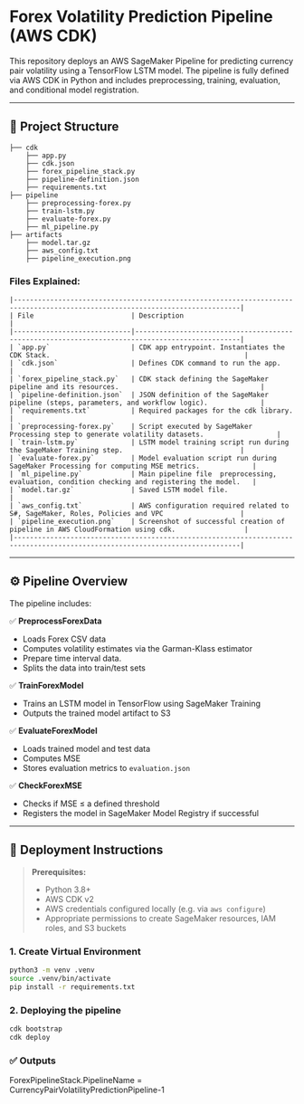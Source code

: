 # Forex Volatility Prediction Pipeline (AWS CDK)

This repository deploys an AWS SageMaker Pipeline for predicting currency pair volatility using a TensorFlow LSTM model. The pipeline is fully defined via AWS CDK in Python and includes preprocessing, training, evaluation, and conditional model registration.

---

## 📂 Project Structure
```
├── cdk
	├── app.py
	├── cdk.json
	├── forex_pipeline_stack.py
	├── pipeline-definition.json
	├── requirements.txt
├── pipeline
	├── preprocessing-forex.py
	├── train-lstm.py
	├── evaluate-forex.py
	├── ml_pipeline.py
├── artifacts
	├── model.tar.gz
	├── aws_config.txt
	├── pipeline_execution.png
```
### Files Explained:
```
|------------------------------------------------------------------------------------------------------------------------------|
| File                        | Description                                                                                    |
|-----------------------------|------------------------------------------------------------------------------------------------|
| `app.py`                    | CDK app entrypoint. Instantiates the CDK Stack.                                                |
| `cdk.json`                  | Defines CDK command to run the app.                                                            |
| `forex_pipeline_stack.py`   | CDK stack defining the SageMaker pipeline and its resources.                                   |
| `pipeline-definition.json`  | JSON definition of the SageMaker pipeline (steps, parameters, and workflow logic).             |
| `requirements.txt`  	      | Required packages for the cdk library.							       |
| `preprocessing-forex.py`    | Script executed by SageMaker Processing step to generate volatility datasets.                  |
| `train-lstm.py`             | LSTM model training script run during the SageMaker Training step.                             |
| `evaluate-forex.py`         | Model evaluation script run during SageMaker Processing for computing MSE metrics.             |
| `ml_pipeline.py`            | Main pipeline file  preprocessing, evaluation, condition checking and registering the model.   |
| `model.tar.gz`              | Saved LSTM model file.								               |
| `aws_config.txt`            | AWS configuration required related to S#, SageMaker, Roles, Policies and VPC	               |
| `pipeline_execution.png`    | Screenshot of successful creation of pipeline in AWS CloudFormation using cdk.                 |
|------------------------------------------------------------------------------------------------------------------------------|
```
---

## ⚙️ Pipeline Overview

The pipeline includes:

✅ **PreprocessForexData**  
- Loads Forex CSV data  
- Computes volatility estimates via the Garman-Klass estimator
- Prepare time interval data.
- Splits the data into train/test sets

✅ **TrainForexModel**  
- Trains an LSTM model in TensorFlow using SageMaker Training  
- Outputs the trained model artifact to S3

✅ **EvaluateForexModel**  
- Loads trained model and test data  
- Computes MSE  
- Stores evaluation metrics to `evaluation.json`

✅ **CheckForexMSE**  
- Checks if MSE ≤ a defined threshold  
- Registers the model in SageMaker Model Registry if successful

---

## 🚀 Deployment Instructions

> **Prerequisites:**
> - Python 3.8+  
> - AWS CDK v2  
> - AWS credentials configured locally (e.g. via `aws configure`)  
> - Appropriate permissions to create SageMaker resources, IAM roles, and S3 buckets

### 1. Create Virtual Environment

```bash
python3 -m venv .venv
source .venv/bin/activate
pip install -r requirements.txt
```

### 2. Deploying the pipeline

```bash
cdk bootstrap
cdk deploy
```

### ✅ Outputs
ForexPipelineStack.PipelineName = CurrencyPairVolatilityPredictionPipeline-1
